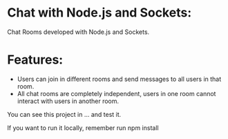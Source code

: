 # Chat with Node.js and Sockets:

Chat Rooms developed with Node.js and Sockets.

# Features:
- Users can join in different rooms and send messages to all users in that room.
- All chat rooms are completely independent, users in one room cannot interact with users in another room.

You can see this project in ... and test it.

If you want to run it locally, remember run npm install